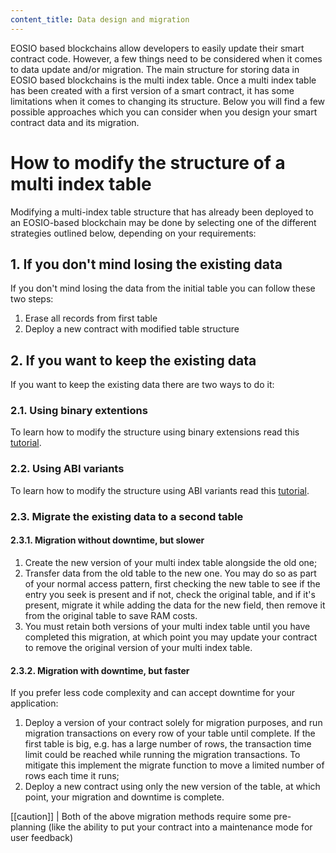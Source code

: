 ```yaml
---
content_title: Data design and migration
---
```


EOSIO based blockchains allow developers to easily update their smart contract code. However, a few things need to be considered when it comes to data update and/or migration. The main structure for storing data in EOSIO based blockchains is the multi index table. Once a multi index table has been created with a first version of a smart contract, it has some limitations when it comes to changing its structure. Below you will find a few possible approaches which you can consider when you design your smart contract data and its migration. 

# How to modify the structure of a multi index table

Modifying a multi-index table structure that has already been deployed to an EOSIO-based blockchain may be done by selecting one of the different strategies outlined below, depending on your requirements:

## 1. If you don't mind losing the existing data

If you don't mind losing the data from the initial table you can follow these two steps:
1. Erase all records from first table
2. Deploy a new contract with modified table structure

## 2. If you want to keep the existing data

If you want to keep the existing data there are two ways to do it:

### 2.1. Using binary extentions
To learn how to modify the structure using binary extensions read this [tutorial](../09_tutorials/01_binary-extension.md).

### 2.2. Using ABI variants
To learn how to modify the structure using ABI variants read this [tutorial](../09_tutorials/02_abi-variants.md).

### 2.3. Migrate the existing data to a second table

#### 2.3.1. Migration without downtime, but slower

1. Create the new version of your multi index table alongside the old one;
2. Transfer data from the old table to the new one. You may do so as part of your normal access pattern, first checking the new table to see if the entry you seek is present and if not, check the original table, and if it's present, migrate it while adding the data for the new field, then remove it from the original table to save RAM costs.
3. You must retain both versions of your multi index table until you have completed this migration, at which point you may update your contract to remove the original version of your multi index table.

#### 2.3.2. Migration with downtime, but faster

If you prefer less code complexity and can accept downtime for your application:

1. Deploy a version of your contract solely for migration purposes, and run migration transactions on every row of your table until complete. If the first table is big, e.g. has a large number of rows, the transaction time limit could be reached while running the  migration transactions. To mitigate this implement the migrate function to move a limited number of rows each time it runs;
2. Deploy a new contract using only the new version of the table, at which point, your migration and downtime is complete.

[[caution]]
| Both of the above migration methods require some pre-planning (like the ability to put your contract into a maintenance mode for user feedback)
